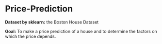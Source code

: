 # Price-Prediction

**Dataset by sklearn:** the Boston House Dataset


**Goal:** To make a price prediction of a house and to determine the factors on which the price depends.
